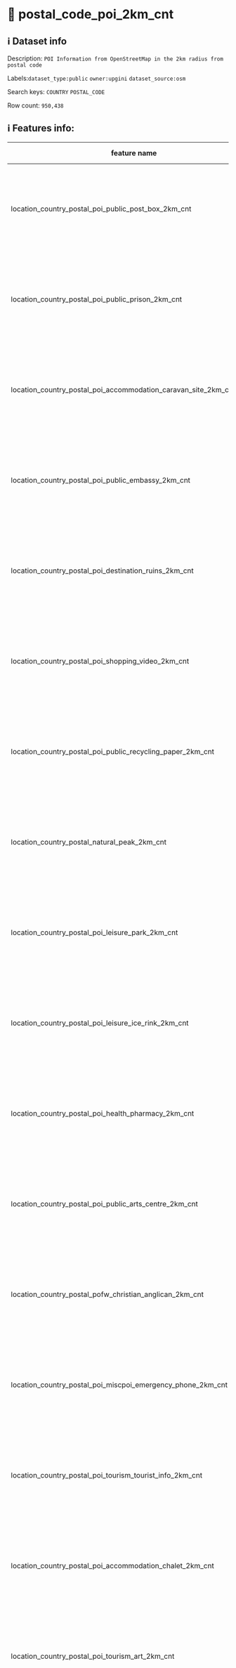 # 📖 postal_code_poi_2km_cnt 
## ℹ️ Dataset info 
Description: `POI Information from OpenStreetMap in the 2km radius from postal code` 

Labels:`dataset_type:public`   `owner:upgini`   `dataset_source:osm`   

Search keys: `COUNTRY` `POSTAL_CODE` 

Row count: `950,438` 

## ℹ️ Features info:
|feature name|feature type|descrition|
|---|---|---|
|location_country_postal_poi_public_post_box_2km_cnt|INTEGER|Number of specific type osm objects in 2km radius from postal code|
|location_country_postal_poi_public_prison_2km_cnt|INTEGER|Number of specific type osm objects in 2km radius from postal code|
|location_country_postal_poi_accommodation_caravan_site_2km_cnt|INTEGER|Number of specific type osm objects in 2km radius from postal code|
|location_country_postal_poi_public_embassy_2km_cnt|INTEGER|Number of specific type osm objects in 2km radius from postal code|
|location_country_postal_poi_destination_ruins_2km_cnt|INTEGER|Number of specific type osm objects in 2km radius from postal code|
|location_country_postal_poi_shopping_video_2km_cnt|INTEGER|Number of specific type osm objects in 2km radius from postal code|
|location_country_postal_poi_public_recycling_paper_2km_cnt|INTEGER|Number of specific type osm objects in 2km radius from postal code|
|location_country_postal_natural_peak_2km_cnt|INTEGER|Number of specific type osm objects in 2km radius from postal code|
|location_country_postal_poi_leisure_park_2km_cnt|INTEGER|Number of specific type osm objects in 2km radius from postal code|
|location_country_postal_poi_leisure_ice_rink_2km_cnt|INTEGER|Number of specific type osm objects in 2km radius from postal code|
|location_country_postal_poi_health_pharmacy_2km_cnt|INTEGER|Number of specific type osm objects in 2km radius from postal code|
|location_country_postal_poi_public_arts_centre_2km_cnt|INTEGER|Number of specific type osm objects in 2km radius from postal code|
|location_country_postal_pofw_christian_anglican_2km_cnt|INTEGER|Number of specific type osm objects in 2km radius from postal code|
|location_country_postal_poi_miscpoi_emergency_phone_2km_cnt|INTEGER|Number of specific type osm objects in 2km radius from postal code|
|location_country_postal_poi_tourism_tourist_info_2km_cnt|INTEGER|Number of specific type osm objects in 2km radius from postal code|
|location_country_postal_poi_accommodation_chalet_2km_cnt|INTEGER|Number of specific type osm objects in 2km radius from postal code|
|location_country_postal_poi_tourism_art_2km_cnt|INTEGER|Number of specific type osm objects in 2km radius from postal code|
|location_country_postal_poi_shopping_beverages_2km_cnt|INTEGER|Number of specific type osm objects in 2km radius from postal code|
|location_country_postal_poi_miscpoi_water_mill_2km_cnt|INTEGER|Number of specific type osm objects in 2km radius from postal code|
|location_country_postal_poi_public_graveyard_2km_cnt|INTEGER|Number of specific type osm objects in 2km radius from postal code|
|location_country_postal_poi_destination_viewpoint_2km_cnt|INTEGER|Number of specific type osm objects in 2km radius from postal code|
|location_country_postal_poi_shopping_car_wash_2km_cnt|INTEGER|Number of specific type osm objects in 2km radius from postal code|
|location_country_postal_pofw_muslim_2km_cnt|INTEGER|Number of specific type osm objects in 2km radius from postal code|
|location_country_postal_poi_tourism_tourist_board_2km_cnt|INTEGER|Number of specific type osm objects in 2km radius from postal code|
|location_country_postal_poi_public_courthouse_2km_cnt|INTEGER|Number of specific type osm objects in 2km radius from postal code|
|location_country_postal_poi_destination_fort_2km_cnt|INTEGER|Number of specific type osm objects in 2km radius from postal code|
|location_country_postal_poi_miscpoi_tower_comms_2km_cnt|INTEGER|Number of specific type osm objects in 2km radius from postal code|
|location_country_postal_poi_shopping_sports_2km_cnt|INTEGER|Number of specific type osm objects in 2km radius from postal code|
|location_country_postal_poi_public_library_2km_cnt|INTEGER|Number of specific type osm objects in 2km radius from postal code|
|location_country_postal_poi_catering_pub_2km_cnt|INTEGER|Number of specific type osm objects in 2km radius from postal code|
|location_country_postal_poi_shopping_supermarket_2km_cnt|INTEGER|Number of specific type osm objects in 2km radius from postal code|
|location_country_postal_poi_public_recycling_metal_2km_cnt|INTEGER|Number of specific type osm objects in 2km radius from postal code|
|location_country_postal_pofw_jewish_2km_cnt|INTEGER|Number of specific type osm objects in 2km radius from postal code|
|location_country_postal_poi_destination_theme_park_2km_cnt|INTEGER|Number of specific type osm objects in 2km radius from postal code|
|location_country_postal_poi_shopping_vending_cigarette_2km_cnt|INTEGER|Number of specific type osm objects in 2km radius from postal code|
|location_country_postal_poi_health_doctors_2km_cnt|INTEGER|Number of specific type osm objects in 2km radius from postal code|
|location_country_postal_poi_miscpoi_water_works_2km_cnt|INTEGER|Number of specific type osm objects in 2km radius from postal code|
|location_country_postal_poi_public_post_office_2km_cnt|INTEGER|Number of specific type osm objects in 2km radius from postal code|
|location_country_postal_poi_shopping_florist_2km_cnt|INTEGER|Number of specific type osm objects in 2km radius from postal code|
|location_country_postal_poi_shopping_car_rental_2km_cnt|INTEGER|Number of specific type osm objects in 2km radius from postal code|
|location_country_postal_pofw_christian_methodist_2km_cnt|INTEGER|Number of specific type osm objects in 2km radius from postal code|
|location_country_postal_poi_accommodation_camp_site_2km_cnt|INTEGER|Number of specific type osm objects in 2km radius from postal code|
|location_country_postal_poi_catering_food_court_2km_cnt|INTEGER|Number of specific type osm objects in 2km radius from postal code|
|location_country_postal_poi_shopping_car_2km_cnt|INTEGER|Number of specific type osm objects in 2km radius from postal code|
|location_country_postal_poi_shopping_bicycle_2km_cnt|INTEGER|Number of specific type osm objects in 2km radius from postal code|
|location_country_postal_poi_shopping_books_2km_cnt|INTEGER|Number of specific type osm objects in 2km radius from postal code|
|location_country_postal_poi_miscpoi_hunting_stand_2km_cnt|INTEGER|Number of specific type osm objects in 2km radius from postal code|
|location_country_postal_poi_leisure_golf_course_2km_cnt|INTEGER|Number of specific type osm objects in 2km radius from postal code|
|location_country_postal_poi_shopping_greengrocer_2km_cnt|INTEGER|Number of specific type osm objects in 2km radius from postal code|
|location_country_postal_poi_miscpoi_bench_2km_cnt|INTEGER|Number of specific type osm objects in 2km radius from postal code|
|location_country_postal_poi_leisure_dog_park_2km_cnt|INTEGER|Number of specific type osm objects in 2km radius from postal code|
|location_country_postal_poi_shopping_department_store_2km_cnt|INTEGER|Number of specific type osm objects in 2km radius from postal code|
|location_country_postal_poi_shopping_shoes_2km_cnt|INTEGER|Number of specific type osm objects in 2km radius from postal code|
|location_country_postal_natural_mine_2km_cnt|INTEGER|Number of specific type osm objects in 2km radius from postal code|
|location_country_postal_poi_shopping_hairdresser_2km_cnt|INTEGER|Number of specific type osm objects in 2km radius from postal code|
|location_country_postal_poi_shopping_computer_2km_cnt|INTEGER|Number of specific type osm objects in 2km radius from postal code|
|location_country_postal_poi_accommodation_alpine_hut_2km_cnt|INTEGER|Number of specific type osm objects in 2km radius from postal code|
|location_country_postal_poi_destination_memorial_2km_cnt|INTEGER|Number of specific type osm objects in 2km radius from postal code|
|location_country_postal_poi_public_university_2km_cnt|INTEGER|Number of specific type osm objects in 2km radius from postal code|
|location_country_postal_poi_catering_biergarten_2km_cnt|INTEGER|Number of specific type osm objects in 2km radius from postal code|
|location_country_postal_pofw_christian_mormon_2km_cnt|INTEGER|Number of specific type osm objects in 2km radius from postal code|
|location_country_postal_poi_shopping_doityourself_2km_cnt|INTEGER|Number of specific type osm objects in 2km radius from postal code|
|location_country_postal_poi_accommodation_shelter_2km_cnt|INTEGER|Number of specific type osm objects in 2km radius from postal code|
|location_country_postal_poi_shopping_furniture_2km_cnt|INTEGER|Number of specific type osm objects in 2km radius from postal code|
|location_country_postal_poi_destination_zoo_2km_cnt|INTEGER|Number of specific type osm objects in 2km radius from postal code|
|location_country_postal_natural_volcano_2km_cnt|INTEGER|Number of specific type osm objects in 2km radius from postal code|
|location_country_postal_poi_public_marketplace_2km_cnt|INTEGER|Number of specific type osm objects in 2km radius from postal code|
|location_country_postal_poi_miscpoi_emergency_access_2km_cnt|INTEGER|Number of specific type osm objects in 2km radius from postal code|
|location_country_postal_poi_shopping_butcher_2km_cnt|INTEGER|Number of specific type osm objects in 2km radius from postal code|
|location_country_postal_poi_destination_battlefield_2km_cnt|INTEGER|Number of specific type osm objects in 2km radius from postal code|
|location_country_postal_poi_catering_restaurant_2km_cnt|INTEGER|Number of specific type osm objects in 2km radius from postal code|
|location_country_postal_poi_miscpoi_wastewater_plant_2km_cnt|INTEGER|Number of specific type osm objects in 2km radius from postal code|
|location_country_postal_poi_public_recycling_clothes_2km_cnt|INTEGER|Number of specific type osm objects in 2km radius from postal code|
|location_country_postal_pofw_shinto_2km_cnt|INTEGER|Number of specific type osm objects in 2km radius from postal code|
|location_country_postal_poi_destination_wayside_cross_2km_cnt|INTEGER|Number of specific type osm objects in 2km radius from postal code|
|location_country_postal_natural_cliff_2km_cnt|INTEGER|Number of specific type osm objects in 2km radius from postal code|
|location_country_postal_poi_leisure_cinema_2km_cnt|INTEGER|Number of specific type osm objects in 2km radius from postal code|
|location_country_postal_poi_tourism_tourist_guidepost_2km_cnt|INTEGER|Number of specific type osm objects in 2km radius from postal code|
|location_country_postal_poi_miscpoi_tower_observation_2km_cnt|INTEGER|Number of specific type osm objects in 2km radius from postal code|
|location_country_postal_poi_shopping_optician_2km_cnt|INTEGER|Number of specific type osm objects in 2km radius from postal code|
|location_country_postal_poi_miscpoi_camera_surveillance_2km_cnt|INTEGER|Number of specific type osm objects in 2km radius from postal code|
|location_country_postal_poi_accommodation_guest_house_2km_cnt|INTEGER|Number of specific type osm objects in 2km radius from postal code|
|location_country_postal_poi_shopping_mobile_phone_2km_cnt|INTEGER|Number of specific type osm objects in 2km radius from postal code|
|location_country_postal_poi_destination_monument_2km_cnt|INTEGER|Number of specific type osm objects in 2km radius from postal code|
|location_country_postal_poi_shopping_toys_2km_cnt|INTEGER|Number of specific type osm objects in 2km radius from postal code|
|location_country_postal_poi_health_dentist_2km_cnt|INTEGER|Number of specific type osm objects in 2km radius from postal code|
|location_country_postal_poi_miscpoi_toilet_2km_cnt|INTEGER|Number of specific type osm objects in 2km radius from postal code|
|location_country_postal_poi_public_college_2km_cnt|INTEGER|Number of specific type osm objects in 2km radius from postal code|
|location_country_postal_poi_accommodation_motel_2km_cnt|INTEGER|Number of specific type osm objects in 2km radius from postal code|
|location_country_postal_poi_health_veterinary_2km_cnt|INTEGER|Number of specific type osm objects in 2km radius from postal code|
|location_country_postal_pofw_christian_catholic_2km_cnt|INTEGER|Number of specific type osm objects in 2km radius from postal code|
|location_country_postal_poi_destination_attraction_2km_cnt|INTEGER|Number of specific type osm objects in 2km radius from postal code|
|location_country_postal_poi_public_school_2km_cnt|INTEGER|Number of specific type osm objects in 2km radius from postal code|
|location_country_postal_poi_leisure_nightclub_2km_cnt|INTEGER|Number of specific type osm objects in 2km radius from postal code|
|location_country_postal_pofw_christian_protestant_2km_cnt|INTEGER|Number of specific type osm objects in 2km radius from postal code|
|location_country_postal_pofw_christian_2km_cnt|INTEGER|Number of specific type osm objects in 2km radius from postal code|
|location_country_postal_poi_shopping_car_repair_2km_cnt|INTEGER|Number of specific type osm objects in 2km radius from postal code|
|location_country_postal_pofw_hindu_2km_cnt|INTEGER|Number of specific type osm objects in 2km radius from postal code|
|location_country_postal_poi_catering_cafe_2km_cnt|INTEGER|Number of specific type osm objects in 2km radius from postal code|
|location_country_postal_poi_public_town_hall_2km_cnt|INTEGER|Number of specific type osm objects in 2km radius from postal code|
|location_country_postal_poi_leisure_stadium_2km_cnt|INTEGER|Number of specific type osm objects in 2km radius from postal code|
|location_country_postal_poi_public_recycling_glass_2km_cnt|INTEGER|Number of specific type osm objects in 2km radius from postal code|
|location_country_postal_poi_miscpoi_lighthouse_2km_cnt|INTEGER|Number of specific type osm objects in 2km radius from postal code|
|location_country_postal_poi_public_public_building_2km_cnt|INTEGER|Number of specific type osm objects in 2km radius from postal code|
|location_country_postal_poi_miscpoi_drinking_water_2km_cnt|INTEGER|Number of specific type osm objects in 2km radius from postal code|
|location_country_postal_poi_public_telephone_2km_cnt|INTEGER|Number of specific type osm objects in 2km radius from postal code|
|location_country_postal_natural_beach_2km_cnt|INTEGER|Number of specific type osm objects in 2km radius from postal code|
|location_country_postal_poi_leisure_playground_2km_cnt|INTEGER|Number of specific type osm objects in 2km radius from postal code|
|location_country_postal_poi_shopping_kiosk_2km_cnt|INTEGER|Number of specific type osm objects in 2km radius from postal code|
|location_country_postal_poi_shopping_mall_2km_cnt|INTEGER|Number of specific type osm objects in 2km radius from postal code|
|location_country_postal_poi_public_nursing_home_2km_cnt|INTEGER|Number of specific type osm objects in 2km radius from postal code|
|location_country_postal_poi_leisure_tennis_court_2km_cnt|INTEGER|Number of specific type osm objects in 2km radius from postal code|
|location_country_postal_poi_leisure_theatre_2km_cnt|INTEGER|Number of specific type osm objects in 2km radius from postal code|
|location_country_postal_poi_shopping_convenience_2km_cnt|INTEGER|Number of specific type osm objects in 2km radius from postal code|
|location_country_postal_poi_shopping_outdoor_2km_cnt|INTEGER|Number of specific type osm objects in 2km radius from postal code|
|location_country_postal_pofw_muslim_sunni_2km_cnt|INTEGER|Number of specific type osm objects in 2km radius from postal code|
|location_country_postal_pofw_christian_orthodox_2km_cnt|INTEGER|Number of specific type osm objects in 2km radius from postal code|
|location_country_postal_pofw_christian_lutheran_2km_cnt|INTEGER|Number of specific type osm objects in 2km radius from postal code|
|location_country_postal_poi_miscpoi_water_tower_2km_cnt|INTEGER|Number of specific type osm objects in 2km radius from postal code|
|location_country_postal_poi_public_police_2km_cnt|INTEGER|Number of specific type osm objects in 2km radius from postal code|
|location_country_postal_poi_health_hospital_2km_cnt|INTEGER|Number of specific type osm objects in 2km radius from postal code|
|location_country_postal_poi_tourism_archaeological_2km_cnt|INTEGER|Number of specific type osm objects in 2km radius from postal code|
|location_country_postal_pofw_christian_baptist_2km_cnt|INTEGER|Number of specific type osm objects in 2km radius from postal code|
|location_country_postal_pofw_taoist_2km_cnt|INTEGER|Number of specific type osm objects in 2km radius from postal code|
|location_country_postal_poi_money_atm_2km_cnt|INTEGER|Number of specific type osm objects in 2km radius from postal code|
|location_country_postal_poi_miscpoi_fire_hydrant_2km_cnt|INTEGER|Number of specific type osm objects in 2km radius from postal code|
|location_country_postal_poi_shopping_gift_2km_cnt|INTEGER|Number of specific type osm objects in 2km radius from postal code|
|location_country_postal_poi_tourism_tourist_map_2km_cnt|INTEGER|Number of specific type osm objects in 2km radius from postal code|
|location_country_postal_poi_shopping_bicycle_rental_2km_cnt|INTEGER|Number of specific type osm objects in 2km radius from postal code|
|location_country_postal_poi_accommodation_hotel_2km_cnt|INTEGER|Number of specific type osm objects in 2km radius from postal code|
|location_country_postal_poi_leisure_swimming_pool_2km_cnt|INTEGER|Number of specific type osm objects in 2km radius from postal code|
|location_country_postal_poi_shopping_clothes_2km_cnt|INTEGER|Number of specific type osm objects in 2km radius from postal code|
|location_country_postal_poi_shopping_beauty_2km_cnt|INTEGER|Number of specific type osm objects in 2km radius from postal code|
|location_country_postal_poi_shopping_vending_machine_2km_cnt|INTEGER|Number of specific type osm objects in 2km radius from postal code|
|location_country_postal_poi_destination_picnic_site_2km_cnt|INTEGER|Number of specific type osm objects in 2km radius from postal code|
|location_country_postal_poi_public_recycling_2km_cnt|INTEGER|Number of specific type osm objects in 2km radius from postal code|
|location_country_postal_poi_destination_wayside_shrine_2km_cnt|INTEGER|Number of specific type osm objects in 2km radius from postal code|
|location_country_postal_poi_shopping_car_sharing_2km_cnt|INTEGER|Number of specific type osm objects in 2km radius from postal code|
|location_country_postal_natural_spring_2km_cnt|INTEGER|Number of specific type osm objects in 2km radius from postal code|
|location_country_postal_pofw_sikh_2km_cnt|INTEGER|Number of specific type osm objects in 2km radius from postal code|
|location_country_postal_poi_public_kindergarten_2km_cnt|INTEGER|Number of specific type osm objects in 2km radius from postal code|
|location_country_postal_pofw_buddhist_2km_cnt|INTEGER|Number of specific type osm objects in 2km radius from postal code|
|location_country_postal_poi_destination_artwork_2km_cnt|INTEGER|Number of specific type osm objects in 2km radius from postal code|
|location_country_postal_poi_shopping_laundry_2km_cnt|INTEGER|Number of specific type osm objects in 2km radius from postal code|
|location_country_postal_poi_accommodation_hostel_2km_cnt|INTEGER|Number of specific type osm objects in 2km radius from postal code|
|location_country_postal_poi_leisure_pitch_2km_cnt|INTEGER|Number of specific type osm objects in 2km radius from postal code|
|location_country_postal_poi_shopping_vending_parking_2km_cnt|INTEGER|Number of specific type osm objects in 2km radius from postal code|
|location_country_postal_poi_destination_castle_2km_cnt|INTEGER|Number of specific type osm objects in 2km radius from postal code|
|location_country_postal_poi_accommodation_bed_and_breakfast_2km_cnt|INTEGER|Number of specific type osm objects in 2km radius from postal code|
|location_country_postal_natural_glacier_2km_cnt|INTEGER|Number of specific type osm objects in 2km radius from postal code|
|location_country_postal_poi_shopping_chemist_2km_cnt|INTEGER|Number of specific type osm objects in 2km radius from postal code|
|location_country_postal_poi_money_bank_2km_cnt|INTEGER|Number of specific type osm objects in 2km radius from postal code|
|location_country_postal_poi_miscpoi_windmill_2km_cnt|INTEGER|Number of specific type osm objects in 2km radius from postal code|
|location_country_postal_pofw_christian_evangelical_2km_cnt|INTEGER|Number of specific type osm objects in 2km radius from postal code|
|location_country_postal_poi_public_community_centre_2km_cnt|INTEGER|Number of specific type osm objects in 2km radius from postal code|
|location_country_postal_poi_catering_bar_2km_cnt|INTEGER|Number of specific type osm objects in 2km radius from postal code|
|location_country_postal_poi_shopping_newsagent_2km_cnt|INTEGER|Number of specific type osm objects in 2km radius from postal code|
|location_country_postal_poi_public_fire_station_2km_cnt|INTEGER|Number of specific type osm objects in 2km radius from postal code|
|location_country_postal_natural_cave_entrance_2km_cnt|INTEGER|Number of specific type osm objects in 2km radius from postal code|
|location_country_postal_poi_miscpoi_waste_basket_2km_cnt|INTEGER|Number of specific type osm objects in 2km radius from postal code|
|location_country_postal_poi_miscpoi_fountain_2km_cnt|INTEGER|Number of specific type osm objects in 2km radius from postal code|
|location_country_postal_poi_shopping_travel_agency_2km_cnt|INTEGER|Number of specific type osm objects in 2km radius from postal code|
|location_country_postal_poi_shopping_stationery_2km_cnt|INTEGER|Number of specific type osm objects in 2km radius from postal code|
|location_country_postal_poi_shopping_garden_centre_2km_cnt|INTEGER|Number of specific type osm objects in 2km radius from postal code|
|location_country_postal_poi_shopping_bakery_2km_cnt|INTEGER|Number of specific type osm objects in 2km radius from postal code|
|location_country_postal_poi_destination_museum_2km_cnt|INTEGER|Number of specific type osm objects in 2km radius from postal code|
|location_country_postal_poi_catering_fast_food_2km_cnt|INTEGER|Number of specific type osm objects in 2km radius from postal code|
|location_country_postal_poi_leisure_sports_centre_2km_cnt|INTEGER|Number of specific type osm objects in 2km radius from postal code|
|location_country_postal_poi_miscpoi_water_well_2km_cnt|INTEGER|Number of specific type osm objects in 2km radius from postal code|
|location_country_postal_poi_destination_archaeological_site_2km_cnt|INTEGER|Number of specific type osm objects in 2km radius from postal code|
|location_country_postal_poi_shopping_jewelry_2km_cnt|INTEGER|Number of specific type osm objects in 2km radius from postal code|
|location_country_postal_pofw_muslim_shia_2km_cnt|INTEGER|Number of specific type osm objects in 2km radius from postal code|
